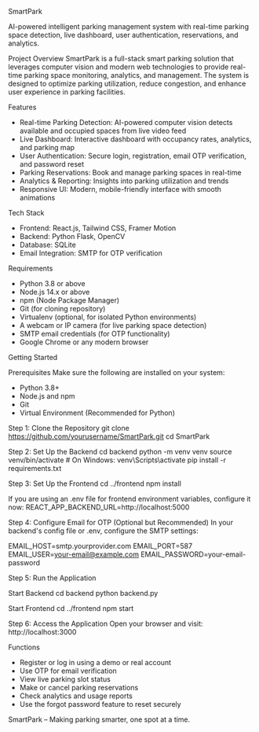 SmartPark

AI-powered intelligent parking management system with real-time parking space detection, live dashboard, user authentication, reservations, and analytics.

Project Overview
SmartPark is a full-stack smart parking solution that leverages computer vision and modern web technologies to provide real-time parking space monitoring, analytics, and management. The system is designed to optimize parking utilization, reduce congestion, and enhance user experience in parking facilities.

Features
- Real-time Parking Detection: AI-powered computer vision detects available and occupied spaces from live video feed
- Live Dashboard: Interactive dashboard with occupancy rates, analytics, and parking map
- User Authentication: Secure login, registration, email OTP verification, and password reset
- Parking Reservations: Book and manage parking spaces in real-time
- Analytics & Reporting: Insights into parking utilization and trends
- Responsive UI: Modern, mobile-friendly interface with smooth animations

Tech Stack
- Frontend: React.js, Tailwind CSS, Framer Motion
- Backend: Python Flask, OpenCV
- Database: SQLite
- Email Integration: SMTP for OTP verification

Requirements
- Python 3.8 or above
- Node.js 14.x or above
- npm (Node Package Manager)
- Git (for cloning repository)
- Virtualenv (optional, for isolated Python environments)
- A webcam or IP camera (for live parking space detection)
- SMTP email credentials (for OTP functionality)
- Google Chrome or any modern browser

Getting Started

Prerequisites
Make sure the following are installed on your system:
- Python 3.8+
- Node.js and npm
- Git
- Virtual Environment (Recommended for Python)

Step 1: Clone the Repository
git clone https://github.com/yourusername/SmartPark.git
cd SmartPark

Step 2: Set Up the Backend
cd backend
python -m venv venv
source venv/bin/activate         # On Windows: venv\Scripts\activate
pip install -r requirements.txt

Step 3: Set Up the Frontend
cd ../frontend
npm install

If you are using an .env file for frontend environment variables, configure it now:
REACT_APP_BACKEND_URL=http://localhost:5000

Step 4: Configure Email for OTP (Optional but Recommended)
In your backend's config file or .env, configure the SMTP settings:

EMAIL_HOST=smtp.yourprovider.com
EMAIL_PORT=587
EMAIL_USER=your-email@example.com
EMAIL_PASSWORD=your-email-password

Step 5: Run the Application

Start Backend
cd backend
python backend.py

Start Frontend
cd ../frontend
npm start

Step 6: Access the Application
Open your browser and visit:
http://localhost:3000

Functions
- Register or log in using a demo or real account
- Use OTP for email verification
- View live parking slot status
- Make or cancel parking reservations
- Check analytics and usage reports
- Use the forgot password feature to reset securely


SmartPark – Making parking smarter, one spot at a time.

